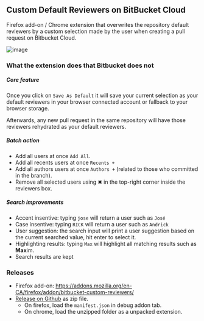 ## Custom Default Reviewers on BitBucket Cloud
Firefox add-on / Chrome extension that overwrites the repository default reviewers by a custom selection made by the user when creating a pull request on Bitbucket Cloud.

![image](https://raw.githubusercontent.com/jwallet/custom-default-reviewers/main/screenshot.png)

### What the extension does that Bitbucket does not

##### Core feature

Once you click on `Save As Default` it will save your current selection as your default reviewers in your browser connected account or fallback to your browser storage.

Afterwards, any new pull request in the same repository will have those reviewers rehydrated as your default reviewers.

##### Batch action

-   Add all users at once `Add All`.
-   Add all recents users at once `Recents +`
-   Add all authors users at once `Authors +` (related to those who committed in the branch).
-   Remove all selected users using ✖ in the top-right corner inside the reviewers box.

##### Search improvements

-   Accent insentive: typing `jose` will return a user such as `José`
-   Case insentive: typing `RICK` will return a user such as `Andrick`
-   User suggestion: the search input will print a user suggestion based on the current searched value, hit enter to select it.
-   Highlighting results: typing `Max` will highlight all matching results such as <b>Max</b>im.
-   Search results are kept

### Releases
- Firefox add-on: https://addons.mozilla.org/en-CA/firefox/addon/bitbucket-custom-reviewers/
- [Release on Github](https://github.com/jwallet/custom-default-reviewers/releases/releases) as zip file.
    - On firefox, load the `manifest.json` in debug addon tab.
    - On chrome, load the unzipped folder as a unpacked extension.
